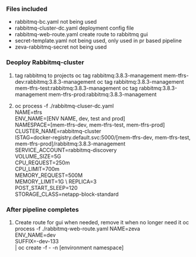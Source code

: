### Files included

* rabbitmq-bc.yaml not being used
* rabbitmq-cluster-dc.yaml deployment config file
* rabbitmq-web-route.yaml create route to rabbitmq gui
* secret-template.yaml not being used, only used in pr based pipeline
* zeva-rabbitmq-secret not being used

### Deoploy Rabbitmq-cluster

1. tag rabbitmq to projects
oc tag rabbitmq:3.8.3-management mem-tfrs-dev:rabbitmq:3.8.3-management
oc tag rabbitmq:3.8.3-management mem-tfrs-test:rabbitmq:3.8.3-management
oc tag rabbitmq:3.8.3-management mem-tfrs-prod:rabbitmq:3.8.3-management

2. oc process -f ./rabbitmq-cluser-dc.yaml \
NAME=tfrs \
ENV_NAME=[ENV NAME, dev, test and prod] \
NAMESPACE=[mem-tfrs-dev, mem-tfrs-test, mem-tfrs-prod] \
CLUSTER_NAME=rabbitmq-cluster \
ISTAG=docker-registry.default.svc:5000/[mem-tfrs-dev, mem-tfrs-test, mem-tfrs-prod]/rabbitmq:3.8.3-management \
SERVICE_ACCOUNT=rabbitmq-discovery \
VOLUME_SIZE=5G \
CPU_REQUEST=250m \
CPU_LIMIT=700m \
MEMORY_REQUEST=500M \
MEMORY_LIMIT=1G \ 
REPLICA=3 \
POST_START_SLEEP=120 \
STORAGE_CLASS=netapp-block-standard

### After pipeline completes

1. Create route for gui when needed, remove it when no longer need it
oc process -f ./rabbitmq-web-route.yaml NAME=zeva \
ENV_NAME=dev \
SUFFIX=-dev-133 \
| oc create -f - -n [environment namespace]
